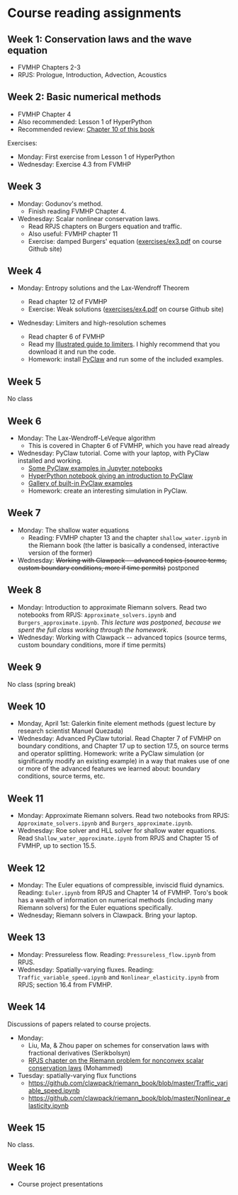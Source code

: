 # Course reading assignments

## Week 1: Conservation laws and the wave equation
- FVMHP Chapters 2-3
- RPJS: Prologue, Introduction, Advection, Acoustics


## Week 2: Basic numerical methods
- FVMHP Chapter 4
- Also recommended: Lesson 1 of HyperPython
- Recommended review: [Chapter 10 of this book](https://epubs.siam.org/doi/book/10.1137/1.9780898717839)

Exercises:
 - Monday: First exercise from Lesson 1 of HyperPython
 - Wednesday: Exercise 4.3 from FVMHP

## Week 3

- Monday: Godunov's method.
   - Finish reading FVMHP Chapter 4.
- Wednesday: Scalar nonlinear conservation laws.
   - Read RPJS chapters on Burgers equation and traffic.
   - Also useful: FVMHP chapter 11
   - Exercise: damped Burgers' equation ([exercises/ex3.pdf](https://github.com/ketch/conservation-laws-course-2019/blob/master/Exercises/ex3.pdf) on course Github site)

## Week 4

- Monday: Entropy solutions and the Lax-Wendroff Theorem
    - Read chapter 12 of FVMHP
    - Exercise: Weak solutions ([exercises/ex4.pdf](https://github.com/ketch/conservation-laws-course-2019/blob/master/Exercises/ex4.pdf) on course Github site)

- Wednesday: Limiters and high-resolution schemes
    - Read chapter 6 of FVMHP
    - Read my [Illustrated guide to limiters](https://nbviewer.jupyter.org/gist/ketch/03da681c7966a8ce630f).  I highly recommend that you download it and run the code.
    - Homework: install [PyClaw](http://www.clawpack.org/pyclaw/index.html) and run some of the included examples.

## Week 5
No class

## Week 6
- Monday: The Lax-Wendroff-LeVeque algorithm
    - This is covered in Chapter 6 of FVMHP, which you have read already
- Wednesday: PyClaw tutorial.  Come with your laptop, with PyClaw installed and working.
    - [Some PyClaw examples in Jupyter notebooks](https://github.com/clawpack/apps/tree/master/notebooks/pyclaw)
    - [HyperPython notebook giving an introduction to PyClaw](https://github.com/ketch/HyperPython/blob/master/Lesson_05_PyClaw.ipynb)
    - [Gallery of built-in PyClaw examples](http://www.clawpack.org/gallery/pyclaw/gallery/gallery_all.html)
    - Homework: create an interesting simulation in PyClaw.

## Week 7
- Monday: The shallow water equations
   - Reading: FVMHP chapter 13 and the chapter `shallow_water.ipynb` in the Riemann book (the latter is basically a condensed, interactive version of the former)
-  Wednesday: ~~Working with Clawpack -- advanced topics (source terms, custom boundary conditions, more if time permits)~~ postponed

## Week 8
-  Monday: Introduction to approximate Riemann solvers.  Read two notebooks from RPJS: `Approximate_solvers.ipynb` and `Burgers_approximate.ipynb`.  *This lecture was postponed, because we spent the full class working through the homework*.
-  Wednesday: Working with Clawpack -- advanced topics (source terms, custom boundary conditions, more if time permits)


## Week 9
No class (spring break)

## Week 10
- Monday, April 1st: Galerkin finite element methods (guest lecture by research scientist Manuel Quezada)
- Wednesday: Advanced PyClaw tutorial.  Read Chapter 7 of FVMHP on boundary conditions, and Chapter 17 up to section 17.5, on source terms and operator splitting.  Homework: write a PyClaw simulation (or significantly modify an existing example) in a way that makes use of one or more of the advanced features we learned about: boundary conditions, source terms, etc.

## Week 11
- Monday: Approximate Riemann solvers.  Read two notebooks from RPJS: `Approximate_solvers.ipynb` and `Burgers_approximate.ipynb`.
- Wednesday: Roe solver and HLL solver for shallow water equations.  Read `Shallow_water_approximate.ipynb` from RPJS and Chapter 15 of FVMHP, up to section 15.5.

## Week 12
 - Monday: The Euler equations of compressible, inviscid fluid dynamics.  Reading: `Euler.ipynb` from RPJS and Chapter 14 of FVMHP.  Toro's book has a wealth of information on numerical methods (including many Riemann solvers) for the Euler equations specifically.
 - Wednesday; Riemann solvers in Clawpack.  Bring your laptop.
 
## Week 13
 - Monday: Pressureless flow.  Reading: `Pressureless_flow.ipynb` from RPJS.
 - Wednesday: Spatially-varying fluxes.  Reading: `Traffic_variable_speed.ipynb` and `Nonlinear_elasticity.ipynb` from RPJS; section 16.4 from FVMHP.
  
## Week 14
Discussions of papers related to course projects.

 - Monday:
     - Liu, Ma, & Zhou paper on schemes for conservation laws with fractional derivatives (Serikbolsyn)
     - [RPJS chapter on the Riemann problem for nonconvex scalar conservation laws](https://github.com/clawpack/riemann_book/blob/master/Nonconvex_scalar.ipynb) (Mohammed)
  - Tuesday: spatially-varying flux functions
     - https://github.com/clawpack/riemann_book/blob/master/Traffic_variable_speed.ipynb
     - https://github.com/clawpack/riemann_book/blob/master/Nonlinear_elasticity.ipynb

## Week 15
 No class.
 
## Week 16
 - Course project presentations
